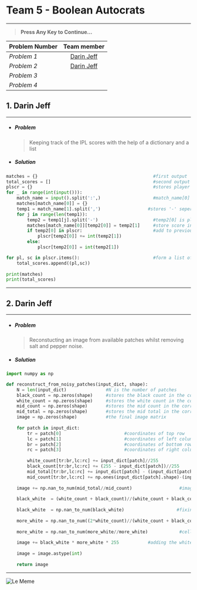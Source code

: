 #  **Team 5** - Boolean Autocrats
___
>  **Press Any Key to Continue…**


|Problem Number |  Team member                                |
|:--------------|:-------------------------------------------:|
|*Problem 1*    |[Darin Jeff](https://github.com/DarinJeff)   |
|*Problem 2*    |[Darin Jeff](https://github.com/DarinJeff)   |
|*Problem 3*    |                                             |
|*Problem 4*    |                                             |

## 1. Darin Jeff
---
* #####  **Problem**
    >Keeping track of the IPL scores with the help of a dictionary and a list

* #####  **Solution**
```python
matches = {}                                            #first output
total_scores = []                                       #second output
plscr = {}                                              #stores player scores temporarily.
for _ in range(int(input())):
    match_name = input().split(':',)                    #match_name[0] is the match's name.
    matches[match_name[0]] = {}
    temp1 = match_name[1].split(',')                  #stores '-' seperated player name,score temporarily.
    for j in range(len(temp1)):
        temp2 = temp1[j].split('-')                     #temp2[0] is player name and [1] is score.
        matches[match_name[0]][temp2[0]] = temp2[1]     #store score in nested dictionary.
        if temp2[0] in plscr:                           #add to previous score or create new player.
            plscr[temp2[0]] += int(temp2[1])
        else:
            plscr[temp2[0]] = int(temp2[1])    

for pl, sc in plscr.items():                            #form a list of tuples of keys and indexes.
    total_scores.append((pl,sc))   
        
print(matches)
print(total_scores)
```
---
## 2. Darin Jeff
---
* #####  **Problem**
    >Reconstucting an image from available patches whilst removing salt and pepper noise.
       
* #####  **Solution**
```python
import numpy as np

def reconstruct_from_noisy_patches(input_dict, shape):
    N = len(input_dict)               #N is the number of patches
    black_count = np.zeros(shape)     #stores the black count in the corresponding cells                 
    white_count = np.zeros(shape)     #stores the white count in the corresponding cells 
    mid_count = np.zeros(shape)       #stores the mid count in the corresponding cells 
    mid_total = np.zeros(shape)       #stores the mid total in the corresponding cells
    image = np.zeros(shape)           #the final image matrix
    
    for patch in input_dict:
        tr = patch[0]                        #coordinates of top row
        lc = patch[1]                        #coordinates of left column
        br = patch[2]                        #coordinates of bottom row
        rc = patch[3]                        #coordinates of right column 
        
        white_count[tr:br,lc:rc] += input_dict[patch]//255                          #only cells with 255 become 1 
        black_count[tr:br,lc:rc] += (255 - input_dict[patch])//255                  #only cells with 0 become 1 
        mid_total[tr:br,lc:rc] += input_dict[patch] - (input_dict[patch]//255)*255  #non 255 cells added to mid total  
        mid_count[tr:br,lc:rc] += np.ones(input_dict[patch].shape)-(input_dict[patch]//255)-((255-input_dict[patch])//255)  
            
    image += np.nan_to_num(mid_total//mid_count)                  #image without white pixels
    
    black_white  = (white_count + black_count)//(white_count + black_count + mid_count) #cells that are black or white
    
    black_white  = np.nan_to_num(black_white)                    #fixing 0/0 divisions with nan_to_num            
    
    more_white = np.nan_to_num((2*white_count)//(white_count + black_count))  
    
    more_white = np.nan_to_num(more_white//more_white)            #cells with more white cells than black cells
    
    image += black_white * more_white * 255           #adding the white pixels
    
    image = image.astype(int)
    
    return image
```

____

![Le Meme](https://i.imgflip.com/11fjj7.jpg)
